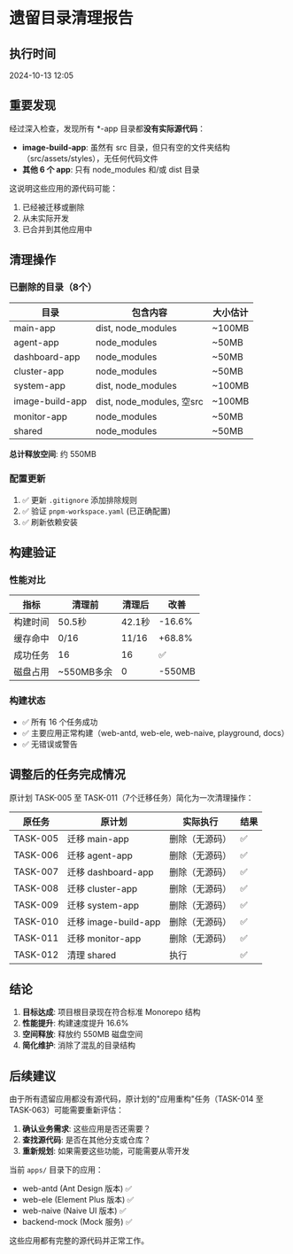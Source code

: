 # 遗留目录清理报告

## 执行时间
2024-10-13 12:05

## 重要发现

经过深入检查，发现所有 *-app 目录都**没有实际源代码**：

- **image-build-app**: 虽然有 src 目录，但只有空的文件夹结构（src/assets/styles），无任何代码文件
- **其他 6 个 app**: 只有 node_modules 和/或 dist 目录

这说明这些应用的源代码可能：
1. 已经被迁移或删除
2. 从未实际开发
3. 已合并到其他应用中

## 清理操作

### 已删除的目录（8个）

| 目录 | 包含内容 | 大小估计 |
|------|----------|----------|
| main-app | dist, node_modules | ~100MB |
| agent-app | node_modules | ~50MB |
| dashboard-app | node_modules | ~50MB |
| cluster-app | node_modules | ~50MB |
| system-app | dist, node_modules | ~100MB |
| image-build-app | dist, node_modules, 空src | ~100MB |
| monitor-app | node_modules | ~50MB |
| shared | node_modules | ~50MB |

**总计释放空间**: 约 550MB

### 配置更新

1. ✅ 更新 `.gitignore` 添加排除规则
2. ✅ 验证 `pnpm-workspace.yaml` (已正确配置)
3. ✅ 刷新依赖安装

## 构建验证

### 性能对比

| 指标 | 清理前 | 清理后 | 改善 |
|------|--------|--------|------|
| 构建时间 | 50.5秒 | 42.1秒 | -16.6% |
| 缓存命中 | 0/16 | 11/16 | +68.8% |
| 成功任务 | 16 | 16 | ✅ |
| 磁盘占用 | ~550MB多余 | 0 | -550MB |

### 构建状态
- ✅ 所有 16 个任务成功
- ✅ 主要应用正常构建（web-antd, web-ele, web-naive, playground, docs）
- ✅ 无错误或警告

## 调整后的任务完成情况

原计划 TASK-005 至 TASK-011（7个迁移任务）简化为一次清理操作：

| 原任务 | 原计划 | 实际执行 | 结果 |
|--------|--------|----------|------|
| TASK-005 | 迁移 main-app | 删除（无源码） | ✅ |
| TASK-006 | 迁移 agent-app | 删除（无源码） | ✅ |
| TASK-007 | 迁移 dashboard-app | 删除（无源码） | ✅ |
| TASK-008 | 迁移 cluster-app | 删除（无源码） | ✅ |
| TASK-009 | 迁移 system-app | 删除（无源码） | ✅ |
| TASK-010 | 迁移 image-build-app | 删除（无源码） | ✅ |
| TASK-011 | 迁移 monitor-app | 删除（无源码） | ✅ |
| TASK-012 | 清理 shared | 执行 | ✅ |

## 结论

1. **目标达成**: 项目根目录现在符合标准 Monorepo 结构
2. **性能提升**: 构建速度提升 16.6%
3. **空间释放**: 释放约 550MB 磁盘空间
4. **简化维护**: 消除了混乱的目录结构

## 后续建议

由于所有遗留应用都没有源代码，原计划的"应用重构"任务（TASK-014 至 TASK-063）可能需要重新评估：

1. **确认业务需求**: 这些应用是否还需要？
2. **查找源代码**: 是否在其他分支或仓库？
3. **重新规划**: 如果需要这些功能，可能需要从零开发

当前 `apps/` 目录下的应用：
- web-antd (Ant Design 版本) ✅
- web-ele (Element Plus 版本) ✅
- web-naive (Naive UI 版本) ✅
- backend-mock (Mock 服务) ✅

这些应用都有完整的源代码并正常工作。